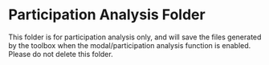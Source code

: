 # Participation Analysis Folder

This folder is for participation analysis only, and will save the files generated by the toolbox when the modal/participation analysis function is enabled. Please do not delete this folder.